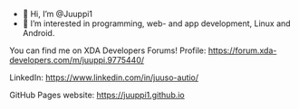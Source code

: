 - 👋 Hi, I’m @Juuppi1
- 👀 I’m interested in programming, web- and app development, Linux and Android.

You can find me on XDA Developers Forums! Profile: https://forum.xda-developers.com/m/juuppi.9775440/

LinkedIn: https://www.linkedin.com/in/juuso-autio/

GitHub Pages website: https://juuppi1.github.io
